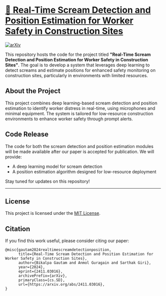 # [📄 Real-Time Scream Detection and Position Estimation for Worker Safety in Construction Sites](https://arxiv.org/pdf/2411.03016)

[![arXiv](https://img.shields.io/badge/arXiv-2411.03016-b31b1b.svg)](https://arxiv.org/pdf/2411.03016)  

This repository hosts the code for the project titled **"Real-Time Scream Detection and Position Estimation for Worker Safety in Construction Sites"**. The goal is to develop a system that leverages deep learning to detect screams and estimate positions for enhanced safety monitoring on construction sites, particularly in environments with limited resources.

## About the Project

This project combines deep learning-based scream detection and position estimation to identify worker distress in real-time, using microphones and minimal equipment. The system is tailored for low-resource construction environments to enhance worker safety through prompt alerts.

## Code Release

The code for both the scream detection and position estimation modules will be made available after our paper is accepted for publication. We will provide:

- A deep learning model for scream detection
- A position estimation algorithm designed for low-resource deployment

Stay tuned for updates on this repository!

---

## License

This project is licensed under the [MIT License](LICENSE).

## Citation

If you find this work useful, please consider citing our paper:

```plaintext
@misc{gautam2024realtimescreamdetectionposition,
      title={Real-Time Scream Detection and Position Estimation for Worker Safety in Construction Sites}, 
      author={Bikalpa Gautam and Anmol Guragain and Sarthak Giri},
      year={2024},
      eprint={2411.03016},
      archivePrefix={arXiv},
      primaryClass={cs.SD},
      url={https://arxiv.org/abs/2411.03016}, 
}
```
